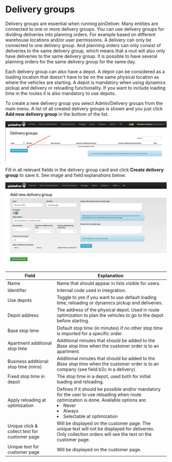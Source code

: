 # Delivery groups
Delivery groups are essential when running pinDeliver. Many entities are connected to one or more delivery groups. You can use delivery groups for dividing deliveries into planning orders. For example based on different warehouse locations and/or user permissions. A delivery can only be connected to one delivery group. And planning orders can only consist of deliveries to the same delivery group, which means that a rout will also only have deliveries to the same delivery group. It is possible to have several planning orders for the same delivery group for the same day.

Each delivery group can also have a depot. A depot can be considered as a loading location that doesn't have to be on the same physical location as where the vehicles are starting. A depot is mandatory when using dynamics pickup and delivery or reloading functionality. If you want to include loading time in the routes it is also mandatory to use depots.

To create a new delivery group you select Admin/Delivery groups from the main menu. A list of all created delivery groups is shown and you just click **Add new delivery group** in the bottom of the list.

![Delivery Groups](/images/delivery_group_list.png)

Fill in all relevant fields in the delivery group card and click **Create delivery group** to save it. See image and field explanations below.

![Delivery Group](/images/delivery_group.png)

|Field|Explanation|
|-----|----------|
|Name|Name that should appear in lists visible for users.|
|Identifier|Internal code used in integration.|
|Use depots|Toggle to yes if you want to use default loading time, reloading or dynamics pickup and deliveries.|
|Depot address|The address of the physical depot. Used in route optimization to plan the vehicles to go to the depot before starting.|
|Base stop time|Default stop time (in minutes) if no other stop time is imported for a specific order.|
|Apartment additional stop time|Additional minutes that should be added to the *Base stop time* when the customer order is to an apartment.|
|Business additional stop time (mins)|Additional minutes that should be added to the *Base stop time* when the customer order is to an company (see field b2c in a delivery).|
|Fixed stop time in depot|The stop time in a depot, used both for initial loading and reloading.|
|Apply reloading at optimization|Defines if it should be possible and/or mandatory for the user to use reloading when route optimization is done. Available options are:<ur><li>Never</li><li>Always</li><li>Selectable at optimization</li></ur>|
|Unique click & collect text for customer page|Will be displayed on the customer page. The unique text will not be displayed for deliveries. Only collection orders will see the text on the customer page.|
|Unique text for customer page|Will be displayed on the customer page.|
